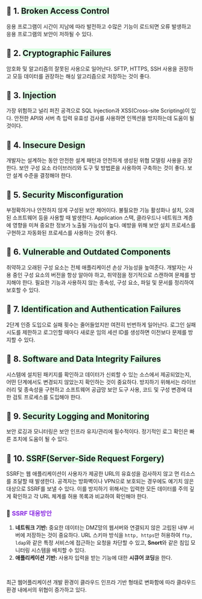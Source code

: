 ## 📌 1. <span style='background-color: #dcffe4'>Broken Access Control</span>
응용 프로그램이 시간이 지남에 따라 발전하고 수많은 기능이 로드되면 오류 발생하고 응용 프로그램의 보안이 저하될 수 있다.

## 📌 2. <span style='background-color: #dcffe4'>Cryptographic Failures</span>
암호화 및 알고리즘의 잘못된 사용으로 일어난다. SFTP, HTTPS, SSH 사용을 권장하고 모등 데이터를 권장하는 해싱 알고리즘으로 저장하는 것이 좋다.

## 📌 3. <span style='background-color: #dcffe4'>Injection</span>
가장 위험하고 널리 퍼진 공격으로 SQL Injection과 XSS(Cross-site Scripting)이 있다.
안전한 API와 서버 측 입력 유효성 검사를 사용하면 인젝션을 방지하는데 도움이 될 것이다.

## 📌 4. <span style='background-color: #dcffe4'>Insecure Design</span>
개발자는 설계하는 동안 안전한 설계 패턴과 안전하게 생성된 위협 모델링 사용을 권장한다.
보안 구성 요소 라이브러리와 도구 및 방법론을 사용하여 구축하는 것이 좋다. 보안 설계 수준을 결정해야 한다.

## 📌 5. <span style='background-color: #dcffe4'>Security Misconfiguration</span>
부정확하거나 안전하지 않게 구성된 보안 제어이다. 불필요한 기능 활성화나 설치, 오래된 소프트웨어 등을 사용할 때 발생한다.
Application 스택, 클라우드나 네트워크 계층에 영향을 미쳐 중요한 정보가 노출될 가능성이 높다.
예방을 위해 보안 설치 프로세스를 구현하고 자동화된 프로세스를 사용하는 것이 좋다.

## 📌 6. <span style='background-color: #dcffe4'>Vulnerable and Outdated Components</span>
취약하고 오래된 구성 요소는 전체 애플리케이션 손상 가능성을 높여준다.
개발자는 사용 중인 구성 요소의 버전을 항상 알아야 하고, 취약점을 정기적으로 스캔하여 문제를 방지해야 한다.
필요한 기능과 사용하지 않는 종속성, 구성 요소, 파일 및 문서를 정리하여 보호할 수 있다.

## 📌 7. <span style='background-color: #dcffe4'>Identification and Authentication Failures</span>
2단계 인증 도입으로 실패 횟수는 줄어들었지만 여전히 빈번하게 일어난다.
로그인 실패 시도를 제한하고 로그인할 때마다 새로운 임의 세션 ID를 생성하면 이전보다 문제를 방지할 수 있다.

## 📌 8. <span style='background-color: #dcffe4'>Software and Data Integrity Failures</span>
시스템에 설치된 패키지를 확인하고 데이터가 신뢰할 수 있는 소스에서 제공되었는지, 어떤 단계에서도 변경되지 않았는지 확인하는 것이 중요하다.
방지하기 위해서는 라이브러리 및 종속성을 구현하고 소프트웨어 공급망 보안 도구 사용, 코드 및 구성 변경에 대한 검토 프로세스를 도입해야 한다.

## 📌 9. <span style='background-color: #dcffe4'>Security Logging and Monitoring</span>
보안 로깅과 모니터링은 보안 인프라 유지/관리에 필수적이다. 정기적인 로그 확인은 빠른 조치에 도움이 될 수 있다.

## 📌 10. <span style='background-color: #dcffe4'>SSRF(Server-Side Request Forgery)</span>
SSRF는 웹 애플리케이션이 사용자가 제공한 URL의 유효성을 검사하지 않고 먼 리소스를 조달할 때 발생한다.
공격자는 방화벽이나 VPN으로 보호되는 경우에도 예기치 않은 대상으로 SSRF를 보낼 수 있다.
이를 방지하기 위해서는 입력한 모든 데이터를 주의 깊게 확인하고 각 URL 체계를 허용 목록과 비교하여 확인해야 한다.

### 🧸 <span style="color:blueviolet">SSRF 대응방안</span>
1. **네트워크 기반:** 중요한 데이터는 DMZ망의 웹서버와 연결되지 않은 고립된 내부 서버에 저장하는 것이 중요하다.
URL 스키마 방식을 ```http, https```만 허용하여 ```ftp, ldap```와 같은 특정 서비스에 접근하는 요청을 차단할 수 있고, **Snort**와 같은 침입 모니터링 시스템을 배치할 수 있다.
2. **애플리케이션 기반:** 사용자 입력을 받는 기능에 대한 **시큐어 코딩**을 한다.
<br/>

최근 웹어플리케이션 개발 환경이 클라우드 인프라 기반 형태로 변화함에 따라 클라우드 환경 내에서의 위협이 증가하고 있다.
